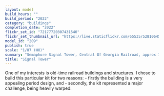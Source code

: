 ```yaml
---
layout: model
build_hours: ""
build_period: "2022"
category: "buildings"
completion_date: "2022"
flickr_set_id: "72177720307431540"
flickr_set_thumbnail_url: "https://live.staticflickr.com/65535/52810645637_0028f0d501_m.jpg"
model_id: "209"
publish: true
scale: "1/87 (HO)"
summary: "Semaphore Signal Tower, Central Of Georgia Railroad, approx 1900"
title: "Signal Tower"
---
```


One of my interests is old-time railroad buildings and structures. I chose to build this particular kit for two reasons: - firstly the building is a very appealing period design, and - secondly, the kit represented a major challenge, being heavily warped.
